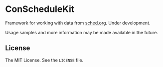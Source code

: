 # ConScheduleKit

Framework for working with data from [sched.org](sched.org). Under development.

Usage samples and more information may be made available in the future.

## License

The MIT License. See the `LICENSE` file.
